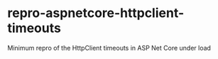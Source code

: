 # repro-aspnetcore-httpclient-timeouts
Minimum repro of the HttpClient timeouts in ASP Net Core under load
